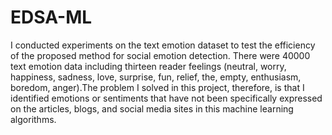 # EDSA-ML
I conducted experiments on the text emotion dataset to test the efficiency of the proposed method for social emotion detection. There were 40000 text emotion data including thirteen reader feelings (neutral, worry, happiness, sadness, love, surprise, fun, relief, the, empty, enthusiasm, boredom, anger).The problem I solved in this project, therefore, is that I identified emotions or sentiments that have not been specifically expressed on the articles, blogs, and social media sites in this machine learning algorithms.
